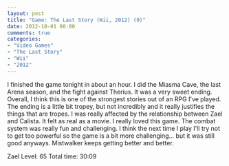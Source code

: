 ```yaml
---
layout: post
title: "Game: The Last Story (Wii, 2012) (9)"
date: 2012-10-01 00:00
comments: true
categories:
- "Video Games"
- "The Last Story"
- "Wii"
- "2012"
---
```


I finished the game tonight in about an hour. I did the Miasma
Cave, the last Arena season, and the fight against Therius. It was
a very sweet ending. Overall, I think this is one of the strongest
stories out of an RPG I've played. The ending is a little bit
tropey, but not incredibly and it really justifies the things that
are tropes. I was really affected by the relationship between Zael
and Calista. It felt as real as a movie. I really loved this
game. The combat system was really fun and challenging. I think
the next time I play I'll try not to get too powerful so the game
is a bit more challenging... but it was still good
anyways. Mistwalker keeps getting better and better.

Zael Level: 65
Total time: 30:09    

